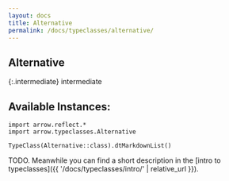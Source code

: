 ```yaml
---
layout: docs
title: Alternative
permalink: /docs/typeclasses/alternative/
---
```


## Alternative

{:.intermediate}
intermediate

## Available Instances:

```kotlin:ank:replace
import arrow.reflect.*
import arrow.typeclasses.Alternative

TypeClass(Alternative::class).dtMarkdownList()
```

TODO. Meanwhile you can find a short description in the [intro to typeclasses]({{ '/docs/typeclasses/intro/' | relative_url }}).

